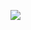 <img title="" src="file:///C:/Users/golam/Downloads/try/images/one.PNG" alt="" data-align="center">

![](C:\Users\golam\Downloads\try\images\one.PNG)


